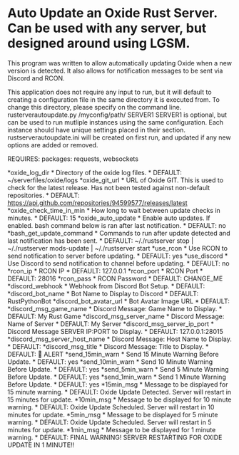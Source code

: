 ﻿# Auto Update an Oxide Rust Server. Can be used with any server, but designed around using LGSM.

This program was written to allow automatically updating Oxide when a new version is detected. It also allows for notification messages to be sent via Discord and RCON.

This application does not require any input to run, but it will default to creating a configuration file in the same directory it is executed from.
To change this directory, please specify on the command line. rusterverautoupdate.py /myconfig/path/ SERVER1
SERVER1 is optional, but can be used to run mutliple instances using the same configuration. Each instance should have unique settings placed in their section.
rustserverautoupdate.ini will be created on first run, and updated if any new options are added or removed.

REQUIRES: packages: requests, websockets


*oxide_log_dir
	* Directory of the oxide log files. 
	* DEFAULT: ~/serverfiles/oxide/logs
*oxide_git_url
	* URL of Oxide GIT. This is used to check for the latest release. Has not been tested against non-default repositories.
	* DEFAULT: https://api.github.com/repositories/94599577/releases/latest
*oxide_check_time_in_min
	* How long to wait between update checks in minutes.
	* DEFAULT: 15
*oxide_auto_update
	* Enable auto updates. If enabled. bash command below is ran after last notification.
	* DEFAULT: no
*bash_get_update_command
	* Commands to run after update detected and last notification has been sent.
	* DEFAULT: ~/./rustserver stop | ~/./rustserver mods-update | ~/./rustserver start
*use_rcon
	* Use RCON to send notification to server before updating.
	* DEFAULT: yes
*use_discord
	* Use Discord to send notification to channel before updating.
	* DEFAULT: no
*rcon_ip
	* RCON IP
	* DEFAULT: 127.0.0.1
*rcon_port
	* RCON Port
	* DEFAULT: 28016
*rcon_pass
	* RCON Password
	* DEFAULT: CHANGE_ME
*discord_webhook
	* Webhook from Discord Bot Setup.
	* DEFAULT: 
*discord_bot_name
	* Bot Name to Display to Discord
	* DEFAULT: RustPythonBot
*discord_bot_avatar_url
	* Bot Avatar Image URL
	* DEFAULT:
*discord_msg_game_name
	* Discord Message: Game Name to Display.
	* DEFAULT: My Rust Game
*discord_msg_server_name
	* Discord Message: Name of Server
	* DEFAULT: My Server
*discord_msg_server_ip_port
	* Discord Message SERVER IP:PORT to Display.
	* DEFAULT: 127.0.0.1:28015
*discord_msg_server_host_name
	* Discord Message: Host Name to Display.
	* DEFAULT:
*discord_msg_title
	* Discord Message: Title to Display.
	* DEFAULT: 🚧 ALERT
*send_15min_warn
	* Send 15 Minute Warning Before Update.
	* DEFAULT: yes
*send_10min_warn
	* Send 10 Minute Warning Before Update.
	* DEFAULT: yes
*send_5min_warn
	* Send 5 Minute Warning Before Update.
	* DEFAULT: yes
*send_1min_warn
	* Send 1 Minute Warning Before Update.
	* DEFAULT: yes
*15min_msg
	* Message to be displayed for 15 minute warning.
	* DEFAULT: Oxide Update Detected. Server will restart in 15 minutes for update.
*10min_msg
	* Message to be displayed for 10 minute warning.
	* DEFAULT: Oxide Update Scheduled. Server will restart in 10 minutes for update.
*5min_msg
	* Message to be displayed for 5 minute warning.
	* DEFAULT: Oxide Update Scheduled. Server will restart in 5 minutes for update.
*1min_msg
	* Message to be displayed for 1 minute warning.
	* DEFAULT: FINAL WARNING! SERVER RESTARTING FOR OXIDE UPDATE IN 1 MINUTE!!